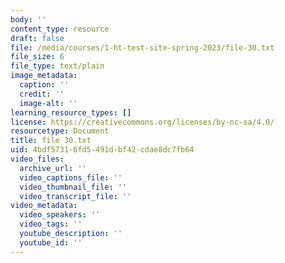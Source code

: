 ```yaml
---
body: ''
content_type: resource
draft: false
file: /media/courses/1-ht-test-site-spring-2023/file-30.txt
file_size: 6
file_type: text/plain
image_metadata:
  caption: ''
  credit: ''
  image-alt: ''
learning_resource_types: []
license: https://creativecommons.org/licenses/by-nc-sa/4.0/
resourcetype: Document
title: file 30.txt
uid: 4bdf5731-6fd5-491d-bf42-cdae8dc7fb64
video_files:
  archive_url: ''
  video_captions_file: ''
  video_thumbnail_file: ''
  video_transcript_file: ''
video_metadata:
  video_speakers: ''
  video_tags: ''
  youtube_description: ''
  youtube_id: ''
---
```

